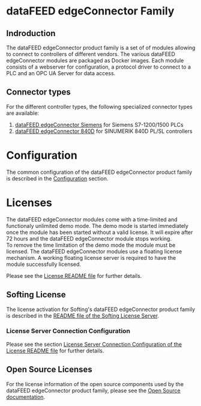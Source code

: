# dataFEED edgeConnector Family

## Indroduction

The dataFEED edgeConnector product family is a set of of modules allowing to connect to controllers of different vendors.
The various dataFEED edgeConnector modules are packaged as Docker images.
Each module consists of a webserver for configuration, a protocol driver to connect to a PLC and an OPC UA Server for data access.

## Connector types

For the different controller types, the following specialized connector types are available:

  1. [dataFEED edgeConnector Siemens](edgeconnector-siemens/README.md) for Siemens S7-1200/1500 PLCs
  2. [dataFEED edgeConnector 840D](edgeconnector-840d/README.md) for SINUMERIK 840D PL/SL controllers

# Configuration

The common configuration of the dataFEED edgeConnector product family is described in the [Configuration](common/configuration.md) section.

# Licenses

The dataFEED edgeConnector modules come with a time-limited and functionaly unlimited demo mode.
The demo mode is started immediately once the module has been started without a valid license.
It will expire after 72 hours and the dataFEED edgeConnector module stops working.  
To remove the time limitation of the demo mode the module must be licensed.
The dataFEED edgeConnector modules use a floating license mechanism.
A working floating license server is required to have the module successfully licensed.  

Please see the [License README file](Licenses/README.md) for further details.

## Softing License

The license activation for Softing's dataFEED edgeConnector product family is described in the [README file of the Softing License Server](Licenses/SoftingLicenseServer/README.md).

### License Server Connection Configuration

Please see the section [License Server Connection Configuration of the License README file](Licenses/README.md#license-server-connection-configuration) for further details.


## Open Source Licenses

For the license information of the open source components used by the dataFEED edgeConnector product family, please see the [Open Source documentation](Licenses/OpenSourceLicenses.md).
